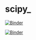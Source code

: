 # scipy_

[![Binder](https://mybinder.org/badge_logo.svg)](https://mybinder.org/v2/gh/nevermind78/scipy_/main)


[![Binder](https://mybinder.org/badge_logo.svg)](https://mybinder.org/v2/gh/nevermind78/scipy_/main?filepath=EDA.ipynb)

